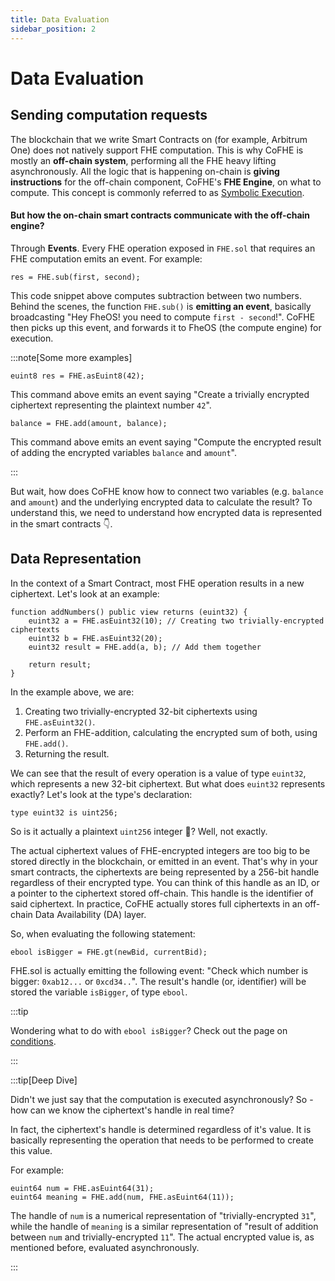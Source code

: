 ```yaml
---
title: Data Evaluation
sidebar_position: 2
---
```


# Data Evaluation

## Sending computation requests

The blockchain that we write Smart Contracts on (for example, Arbitrum One) does not natively support FHE computation. This is why CoFHE is mostly an **off-chain system**, performing all the FHE heavy lifting asynchronously. All the logic that is happening on-chain is **giving instructions** for the off-chain component, CoFHE's **FHE Engine**, on what to compute. This concept is commonly referred to as [Symbolic Execution](https://en.wikipedia.org/wiki/Symbolic_execution).

#### But how the on-chain smart contracts communicate with the off-chain engine?

Through **Events**. Every FHE operation exposed in `FHE.sol` that requires an FHE computation emits an event. For example:

```sol
res = FHE.sub(first, second);
```

This code snippet above computes subtraction between two numbers. Behind the scenes, the function `FHE.sub()` is **emitting an event**, basically broadcasting "Hey FheOS! you need to compute `first - second`!". CoFHE then picks up this event, and forwards it to FheOS (the compute engine) for execution.

:::note[Some more examples]

```sol
euint8 res = FHE.asEuint8(42);
```

This command above emits an event saying "Create a trivially encrypted ciphertext representing the plaintext number `42`".

```sol
balance = FHE.add(amount, balance);
```

This command above emits an event saying "Compute the encrypted result of adding the encrypted variables `balance` and `amount`".

:::

But wait, how does CoFHE know how to connect two variables (e.g. `balance` and `amount`) and the underlying encrypted data to calculate the result? To understand this, we need to understand how encrypted data is represented in the smart contracts 👇.

## Data Representation

In the context of a Smart Contract, most FHE operation results in a new ciphertext. Let's look at an example:

```sol
function addNumbers() public view returns (euint32) {
    euint32 a = FHE.asEuint32(10); // Creating two trivially-encrypted ciphertexts
    euint32 b = FHE.asEuint32(20);
    euint32 result = FHE.add(a, b); // Add them together

    return result;
}
```

In the example above, we are:

1. Creating two trivially-encrypted 32-bit ciphertexts using `FHE.asEuint32()`.
2. Perform an FHE-addition, calculating the encrypted sum of both, using `FHE.add()`.
3. Returning the result.

We can see that the result of every operation is a value of type `euint32`, which represents a new 32-bit ciphertext. But what does `euint32` represents exactly? Let's look at the type's declaration:

```sol
type euint32 is uint256;
```

So is it actually a plaintext `uint256` integer 🤔? Well, not exactly.

The actual ciphertext values of FHE-encrypted integers are too big to be stored directly in the blockchain, or emitted in an event. That's why in your smart contracts, the ciphertexts are being represented by a 256-bit handle regardless of their encrypted type. You can think of this handle as an ID, or a pointer to the ciphertext stored off-chain. This handle is the identifier of said ciphertext. In practice, CoFHE actually stores full ciphertexts in an off-chain Data Availability (DA) layer.

So, when evaluating the following statement:

```sol
ebool isBigger = FHE.gt(newBid, currentBid);
```

FHE.sol is actually emitting the following event: "Check which number is bigger: `0xab12...` or `0xcd34..`". The result's handle (or, identifier) will be stored the variable `isBigger`, of type `ebool`.

:::tip

Wondering what to do with `ebool isBigger`? Check out the page on [conditions](select-vs-ifelse.md).

:::

:::tip[Deep Dive]

Didn't we just say that the computation is executed asynchronously? So - how can we know the ciphertext's handle in real time?

In fact, the ciphertext's handle is determined regardless of it's value. It is basically representing the operation that needs to be performed to create this value.

For example:

```sol
euint64 num = FHE.asEuint64(31);
euint64 meaning = FHE.add(num, FHE.asEuint64(11));
```

The handle of `num` is a numerical representation of "trivially-encrypted `31`", while the handle of `meaning` is a similar representation of "result of addition between `num` and trivially-encrypted `11`". The actual encrypted value is, as mentioned before, evaluated asynchronously.

:::
